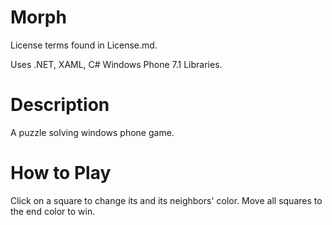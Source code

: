 Morph
=====

License terms found in License.md.

Uses .NET, XAML, C# Windows Phone 7.1 Libraries. 


Description
===========

A puzzle solving windows phone game.


How to Play
===========
Click on a square to change its and its neighbors' color. Move all squares to the end color to win.




